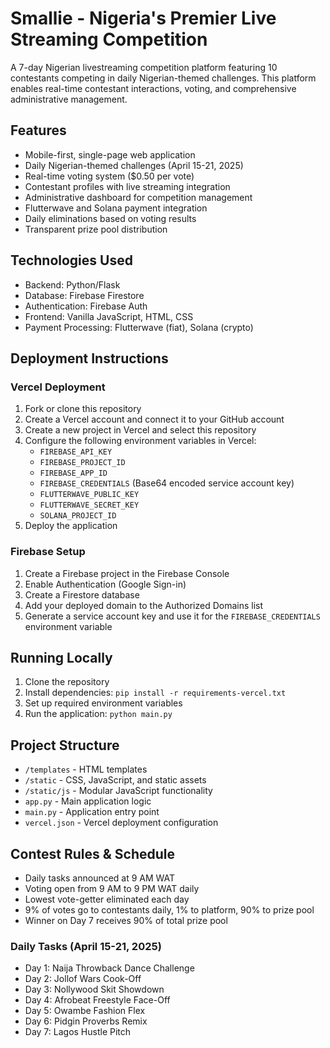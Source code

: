 # Smallie - Nigeria's Premier Live Streaming Competition

A 7-day Nigerian livestreaming competition platform featuring 10 contestants competing in daily Nigerian-themed challenges. This platform enables real-time contestant interactions, voting, and comprehensive administrative management.

## Features

- Mobile-first, single-page web application
- Daily Nigerian-themed challenges (April 15-21, 2025)
- Real-time voting system ($0.50 per vote)
- Contestant profiles with live streaming integration
- Administrative dashboard for competition management
- Flutterwave and Solana payment integration
- Daily eliminations based on voting results
- Transparent prize pool distribution

## Technologies Used

- Backend: Python/Flask
- Database: Firebase Firestore
- Authentication: Firebase Auth
- Frontend: Vanilla JavaScript, HTML, CSS
- Payment Processing: Flutterwave (fiat), Solana (crypto)

## Deployment Instructions

### Vercel Deployment

1. Fork or clone this repository
2. Create a Vercel account and connect it to your GitHub account
3. Create a new project in Vercel and select this repository
4. Configure the following environment variables in Vercel:
   - `FIREBASE_API_KEY`
   - `FIREBASE_PROJECT_ID`
   - `FIREBASE_APP_ID`
   - `FIREBASE_CREDENTIALS` (Base64 encoded service account key)
   - `FLUTTERWAVE_PUBLIC_KEY`
   - `FLUTTERWAVE_SECRET_KEY`
   - `SOLANA_PROJECT_ID`
5. Deploy the application

### Firebase Setup

1. Create a Firebase project in the Firebase Console
2. Enable Authentication (Google Sign-in)
3. Create a Firestore database
4. Add your deployed domain to the Authorized Domains list
5. Generate a service account key and use it for the `FIREBASE_CREDENTIALS` environment variable

## Running Locally

1. Clone the repository
2. Install dependencies: `pip install -r requirements-vercel.txt`
3. Set up required environment variables
4. Run the application: `python main.py`

## Project Structure

- `/templates` - HTML templates
- `/static` - CSS, JavaScript, and static assets
- `/static/js` - Modular JavaScript functionality
- `app.py` - Main application logic
- `main.py` - Application entry point
- `vercel.json` - Vercel deployment configuration

## Contest Rules & Schedule

- Daily tasks announced at 9 AM WAT
- Voting open from 9 AM to 9 PM WAT daily
- Lowest vote-getter eliminated each day
- 9% of votes go to contestants daily, 1% to platform, 90% to prize pool
- Winner on Day 7 receives 90% of total prize pool

### Daily Tasks (April 15-21, 2025)
- Day 1: Naija Throwback Dance Challenge
- Day 2: Jollof Wars Cook-Off
- Day 3: Nollywood Skit Showdown
- Day 4: Afrobeat Freestyle Face-Off
- Day 5: Owambe Fashion Flex
- Day 6: Pidgin Proverbs Remix
- Day 7: Lagos Hustle Pitch